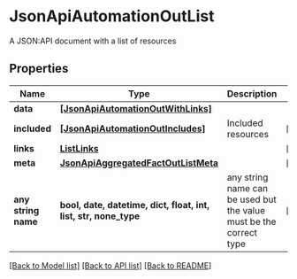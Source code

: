 # JsonApiAutomationOutList

A JSON:API document with a list of resources

## Properties
Name | Type | Description | Notes
------------ | ------------- | ------------- | -------------
**data** | [**[JsonApiAutomationOutWithLinks]**](JsonApiAutomationOutWithLinks.md) |  | 
**included** | [**[JsonApiAutomationOutIncludes]**](JsonApiAutomationOutIncludes.md) | Included resources | [optional] 
**links** | [**ListLinks**](ListLinks.md) |  | [optional] 
**meta** | [**JsonApiAggregatedFactOutListMeta**](JsonApiAggregatedFactOutListMeta.md) |  | [optional] 
**any string name** | **bool, date, datetime, dict, float, int, list, str, none_type** | any string name can be used but the value must be the correct type | [optional]

[[Back to Model list]](../README.md#documentation-for-models) [[Back to API list]](../README.md#documentation-for-api-endpoints) [[Back to README]](../README.md)


